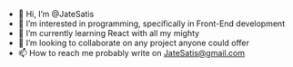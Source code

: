 - 👋 Hi, I’m @JateSatis
- 👀 I’m interested in programming, specifically in Front-End development
- 🌱 I’m currently learning React with all my mighty
- 💞️ I’m looking to collaborate on any project anyone could offer
- 📫 How to reach me probably write on JateSatis@gmail.com

<!---
JateSatis/JateSatis is a ✨ special ✨ repository because its `README.md` (this file) appears on your GitHub profile.
You can click the Preview link to take a look at your changes.
--->
